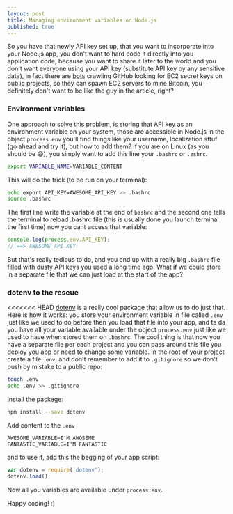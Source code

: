```yaml
---
layout: post
title: Managing environment variables on Node.js
published: true
---
```


So you have that newly API key set up, that you want to incorporate into your Node.js app, you don't want to hard code it directly into you  application code, because you want to share it later to the world and you don't want everyone using your API key (substitute API key by any sensitive data), in fact there are [bots](http://www.devfactor.net/2014/12/30/2375-amazon-mistake/) crawling GitHub looking for EC2 secret keys on public projects, so they can spawn EC2 servers to mine Bitcoin, you definitely don't want to be like the guy in the article, right?

### Environment variables
One approach to solve this problem, is storing that API key as an environment variable on your system, those are accessible in Node.js  in the object ```process.env``` you'll find things like your username, localization sttuf (go ahead and try it), but how to add them? if you are on Linux (as you should be :smile:), you simply want to add this line your ```.bashrc``` or ```.zshrc```.

```sh
export VARIABLE_NAME=VARIABLE_CONTENT
```

This will do the trick (to be run on your terminal):

```sh
echo export API_KEY=AWESOME_API_KEY >> .bashrc
source .bashrc
```

The first line write the variable at the end of ```bashrc``` and the second one tells the terminal to reload .bashrc file (this is usually done you launch terminal the first time)
now you cant access that variable:

```js
console.log(process.env.API_KEY);
// ==> AWESOME_API_KEY
```
But that's really tedious to do, and you end up with a really big ```.bashrc``` file filled with dusty API keys you used a long time ago. What if we could store in a separate file that we can just load at the start of the app?

### dotenv to the rescue
<<<<<<< HEAD
[dotenv](https://github.com/motdotla/dotenv) is a really cool package that allow us to do just that. Here is how it works: you store your environment variable in file called ```.env``` just like we used to do before then you load that file into your app, and ta da you have all your variable available under the object ```process.env``` just like we used to have when stored them on ```.bashrc```. The cool thing is that now you have a separate file per each project and you can pass around this file you deploy you app or need to change some variable.
In the root of your project create a file ```.env```, and don't remember to add it to ```.gitignore``` so we don't push by mistake to a public repo:

```sh
touch .env
echo .env >> .gitignore
```

Install the packege:

```sh
npm install --save dotenv
```
Add content to the `.env`

```
AWESOME_VARIABLE=I'M AWOSEME
FANTASTIC_VARIABLE=I'M FANTASTIC
```

and to use it, add this the begging of your app script:

```js
var dotenv = require('dotenv');
dotenv.load();
```

Now all you variables are available under `process.env`.

Happy coding! :)
